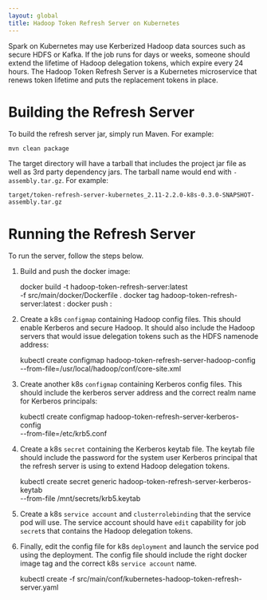 ```yaml
---
layout: global
title: Hadoop Token Refresh Server on Kubernetes
---
```


Spark on Kubernetes may use Kerberized Hadoop data sources such as secure HDFS or Kafka. If the job
runs for days or weeks, someone should extend the lifetime of Hadoop delegation tokens, which
expire every 24 hours. The Hadoop Token Refresh Server is a Kubernetes microservice that renews
token lifetime and puts the replacement tokens in place.

# Building the Refresh Server

To build the refresh server jar, simply run Maven. For example:

    mvn clean package

The target directory will have a tarball that includes the project jar file as well as
3rd party dependency jars. The tarball name would end with `-assembly.tar.gz`. For example:

    target/token-refresh-server-kubernetes_2.11-2.2.0-k8s-0.3.0-SNAPSHOT-assembly.tar.gz

# Running the Refresh Server

To run the server, follow the steps below.

1. Build and push the docker image:

    docker build -t hadoop-token-refresh-server:latest  \
         -f src/main/docker/Dockerfile .
    docker tag hadoop-token-refresh-server:latest <YOUR-REPO>:<YOUR-TAG>
    docker push <YOUR-REPO>:<YOUR-TAG>

2. Create a k8s `configmap` containing Hadoop config files. This should enable Kerberos and secure Hadoop.
   It should also include the Hadoop servers that would issue delegation tokens such as the HDFS namenode
   address:

    kubectl create configmap hadoop-token-refresh-server-hadoop-config  \
        --from-file=/usr/local/hadoop/conf/core-site.xml

3. Create another k8s `configmap` containing Kerberos config files. This should include
   the kerberos server address and the correct realm name for Kerberos principals:

    kubectl create configmap hadoop-token-refresh-server-kerberos-config  \
        --from-file=/etc/krb5.conf

4. Create a k8s `secret` containing the Kerberos keytab file. The keytab file should include
   the password for the system user Kerberos principal that the refresh server is using to
   extend Hadoop delegation tokens.

    kubectl create secret generic hadoop-token-refresh-server-kerberos-keytab  \
        --from-file /mnt/secrets/krb5.keytab

5. Create a k8s `service account` and `clusterrolebinding` that the service pod will use.
   The service account should have `edit` capability for job `secret`s that contains
   the Hadoop delegation tokens.

6. Finally, edit the config file for k8s `deployment` and launch the service pod
   using the deployment. The config file should include the right docker image tag
   and the correct k8s `service account` name.

    kubectl create -f src/main/conf/kubernetes-hadoop-token-refresh-server.yaml
